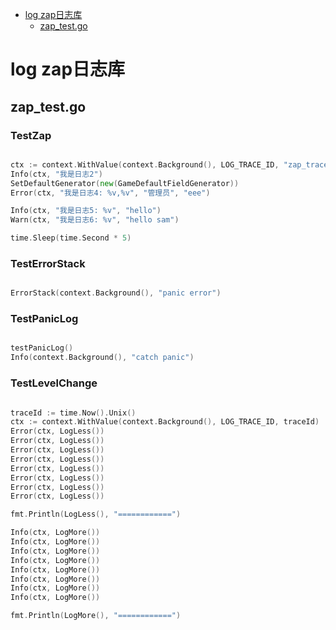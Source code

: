 

<!-- toc -->

- [log zap日志库](#log-zap%E6%97%A5%E5%BF%97%E5%BA%93)
  * [zap_test.go](#zap_testgo)

<!-- tocstop -->

# log zap日志库
## zap_test.go
### TestZap
```go

ctx := context.WithValue(context.Background(), LOG_TRACE_ID, "zap_trace_id")
Info(ctx, "我是日志2")
SetDefaultGenerator(new(GameDefaultFieldGenerator))
Error(ctx, "我是日志4: %v,%v", "管理员", "eee")

Info(ctx, "我是日志5: %v", "hello")
Warn(ctx, "我是日志6: %v", "hello sam")

time.Sleep(time.Second * 5)
```
### TestErrorStack
```go

ErrorStack(context.Background(), "panic error")
```
### TestPanicLog
```go

testPanicLog()
Info(context.Background(), "catch panic")
```
### TestLevelChange
```go

traceId := time.Now().Unix()
ctx := context.WithValue(context.Background(), LOG_TRACE_ID, traceId)
Error(ctx, LogLess())
Error(ctx, LogLess())
Error(ctx, LogLess())
Error(ctx, LogLess())
Error(ctx, LogLess())
Error(ctx, LogLess())
Error(ctx, LogLess())
Error(ctx, LogLess())

fmt.Println(LogLess(), "============")

Info(ctx, LogMore())
Info(ctx, LogMore())
Info(ctx, LogMore())
Info(ctx, LogMore())
Info(ctx, LogMore())
Info(ctx, LogMore())
Info(ctx, LogMore())
Info(ctx, LogMore())

fmt.Println(LogMore(), "============")
```
